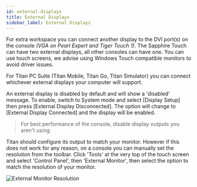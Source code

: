 ```yaml
---
id: external-displays 
title: External Displays
sidebar_label: External Displays
---
```


For extra workspace you can connect another display to the DVI port(s)
on the console *(VGA on Pearl Expert and Tiger Touch 1)*. The Sapphire
Touch can have two external displays, all other consoles can have one.
You can use touch screens, we advise using Windows Touch compatible
monitors to avoid driver issues.

For Titan PC Suite (Titan Mobile, Titan Go, Titan Simulator) you can connect whichever
external displays your computer will support.

An external display is disabled by default and will show a \'disabled\'
message. To enable, switch to System mode and select \[Display Setup\]
then press \[External Display Disconnected\]. The option will change to
\[External Display Connected\] and the display will be enabled.

> For best performance of the console, disable display outputs you aren't
using.

Titan should configure its output to match your monitor. However if this
does not work for any reason, on a console you can manually set the resolution from the
toolbar. Click \'Tools\' at the very top of the touch screen and select
\'Control Panel\', then \'External Monitor\', then select the option to
match the resolution of your monitor.

![External Monitor Resolution](/docs/images/External-Monitor-Resolution.png)

